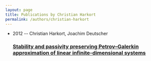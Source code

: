 ```yaml
---
layout: page
title: Publications by Christian Harkort
permalink: /authors/christian-harkort
---
```


<ul class="post-list">
<li><span class='post-meta'>2012 -- Christian Harkort, Joachim Deutscher</span><h3><a class='post-link' href="{{ site.baseurl }}/stability-and-passivity-preserving-petrov-galerkin-approximation-of-linear-infinite-dimensional-systems">Stability and passivity preserving Petrov–Galerkin approximation of linear infinite-dimensional systems</a></h3></li>

</ul>
